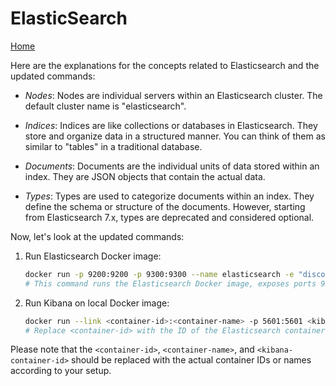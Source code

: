 # ElasticSearch
[Home](../README.md)

Here are the explanations for the concepts related to Elasticsearch and the updated commands:

- *Nodes*: Nodes are individual servers within an Elasticsearch cluster. The default cluster name is "elasticsearch".

- *Indices*: Indices are like collections or databases in Elasticsearch. They store and organize data in a structured manner. You can think of them as similar to "tables" in a traditional database.

- *Documents*: Documents are the individual units of data stored within an index. They are JSON objects that contain the actual data.

- *Types*: Types are used to categorize documents within an index. They define the schema or structure of the documents. However, starting from Elasticsearch 7.x, types are deprecated and considered optional.

Now, let's look at the updated commands:

1. Run Elasticsearch Docker image:
   ```bash
   docker run -p 9200:9200 -p 9300:9300 --name elasticsearch -e "discovery.type=single-node" docker.elastic.co/elasticsearch/elasticsearch:7.11.3
   # This command runs the Elasticsearch Docker image, exposes ports 9200 and 9300 for HTTP and transport communication, sets the cluster discovery type to "single-node" for a single-node cluster configuration, and uses the Elasticsearch 7.11.3 version.
   ```

2. Run Kibana on local Docker image:
   ```bash
   docker run --link <container-id>:<container-name> -p 5601:5601 <kibana-container-id>
   # Replace <container-id> with the ID of the Elasticsearch container you want to link to, <container-name> with the desired name for the linked container, and <kibana-container-id> with the ID or name of the Kibana container image you want to run.
   ```

Please note that the `<container-id>`, `<container-name>`, and `<kibana-container-id>` should be replaced with the actual container IDs or names according to your setup.